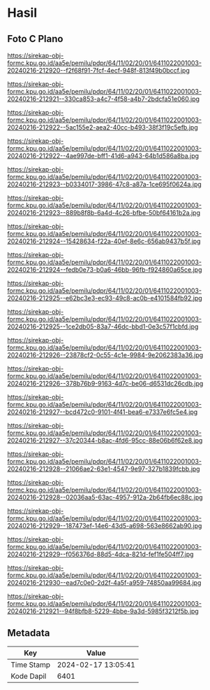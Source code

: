 # Hasil

## Foto C Plano

https://sirekap-obj-formc.kpu.go.id/aa5e/pemilu/pdpr/64/11/02/20/01/6411022001003-20240216-212920--f2f68f91-7fcf-4ecf-948f-813f49b0bccf.jpg

https://sirekap-obj-formc.kpu.go.id/aa5e/pemilu/pdpr/64/11/02/20/01/6411022001003-20240216-212921--330ca853-a4c7-4f58-a4b7-2bdcfa51e060.jpg

https://sirekap-obj-formc.kpu.go.id/aa5e/pemilu/pdpr/64/11/02/20/01/6411022001003-20240216-212922--5ac155e2-aea2-40cc-b493-38f3f19c5efb.jpg

https://sirekap-obj-formc.kpu.go.id/aa5e/pemilu/pdpr/64/11/02/20/01/6411022001003-20240216-212922--4ae997de-bff1-41d6-a943-64b1d586a8ba.jpg

https://sirekap-obj-formc.kpu.go.id/aa5e/pemilu/pdpr/64/11/02/20/01/6411022001003-20240216-212923--b0334017-3986-47c8-a87a-1ce695f0624a.jpg

https://sirekap-obj-formc.kpu.go.id/aa5e/pemilu/pdpr/64/11/02/20/01/6411022001003-20240216-212923--889b8f8b-6a4d-4c26-bfbe-50bf64161b2a.jpg

https://sirekap-obj-formc.kpu.go.id/aa5e/pemilu/pdpr/64/11/02/20/01/6411022001003-20240216-212924--15428634-f22a-40ef-8e6c-656ab9437b5f.jpg

https://sirekap-obj-formc.kpu.go.id/aa5e/pemilu/pdpr/64/11/02/20/01/6411022001003-20240216-212924--fedb0e73-b0a6-46bb-96fb-f924860a65ce.jpg

https://sirekap-obj-formc.kpu.go.id/aa5e/pemilu/pdpr/64/11/02/20/01/6411022001003-20240216-212925--e62bc3e3-ec93-49c8-ac0b-e4101584fb92.jpg

https://sirekap-obj-formc.kpu.go.id/aa5e/pemilu/pdpr/64/11/02/20/01/6411022001003-20240216-212925--1ce2db05-83a7-46dc-bbd1-0e3c57f1cbfd.jpg

https://sirekap-obj-formc.kpu.go.id/aa5e/pemilu/pdpr/64/11/02/20/01/6411022001003-20240216-212926--23878cf2-0c55-4c1e-9984-9e2062383a36.jpg

https://sirekap-obj-formc.kpu.go.id/aa5e/pemilu/pdpr/64/11/02/20/01/6411022001003-20240216-212926--378b76b9-9163-4d7c-be06-d6531dc26cdb.jpg

https://sirekap-obj-formc.kpu.go.id/aa5e/pemilu/pdpr/64/11/02/20/01/6411022001003-20240216-212927--bcd472c0-9101-4f41-bea6-e7337e6fc5e4.jpg

https://sirekap-obj-formc.kpu.go.id/aa5e/pemilu/pdpr/64/11/02/20/01/6411022001003-20240216-212927--37c20344-b8ac-4fd6-95cc-88e06b6f62e8.jpg

https://sirekap-obj-formc.kpu.go.id/aa5e/pemilu/pdpr/64/11/02/20/01/6411022001003-20240216-212928--21066ae2-63e1-4547-9e97-327b1839fcbb.jpg

https://sirekap-obj-formc.kpu.go.id/aa5e/pemilu/pdpr/64/11/02/20/01/6411022001003-20240216-212928--02036aa5-63ac-4957-912a-2b64fb6ec88c.jpg

https://sirekap-obj-formc.kpu.go.id/aa5e/pemilu/pdpr/64/11/02/20/01/6411022001003-20240216-212929--187473ef-14e6-43d5-a698-563e8662ab90.jpg

https://sirekap-obj-formc.kpu.go.id/aa5e/pemilu/pdpr/64/11/02/20/01/6411022001003-20240216-212929--f056376d-88d5-4dca-821d-fef1fe504ff7.jpg

https://sirekap-obj-formc.kpu.go.id/aa5e/pemilu/pdpr/64/11/02/20/01/6411022001003-20240216-212930--ead7c0e0-2d2f-4a5f-a959-74850aa99684.jpg

https://sirekap-obj-formc.kpu.go.id/aa5e/pemilu/pdpr/64/11/02/20/01/6411022001003-20240216-212921--94f8bfb8-5229-4bbe-9a3d-5985f3212f5b.jpg


## Metadata

| Key        | Value               |
| ---------- | ------------------- |
| Time Stamp | 2024-02-17 13:05:41 |
| Kode Dapil | 6401                |




